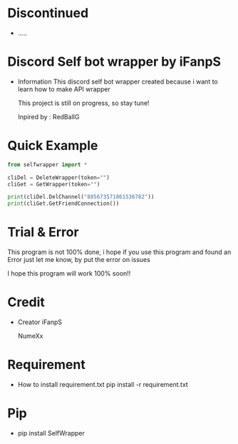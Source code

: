 # Discontinued
- .....

# Discord Self bot wrapper by iFanpS
- Information
    This discord self bot wrapper created because i want to learn how to make API wrapper

    This project is still on progress, so stay tune!
    
    Inpired by : RedBallG

# Quick Example
```Python
from selfwrapper import *

cliDel = DeleteWrapper(token="")
cliGet = GetWrapper(token="")

print(cliDel.DelChannel("885673571861536782"))
print(cliGet.GetFriendConnection())
```

# Trial & Error
This program is not 100% done, i hope if you use this program and found an Error just let me know, by put the error on issues

I hope this program will work 100% soon!!

# Credit
- Creator 
    iFanpS
    
    NumeXx

# Requirement
- How to install requirement.txt
    pip install -r requirement.txt
 
# Pip   
- pip install SelfWrapper
